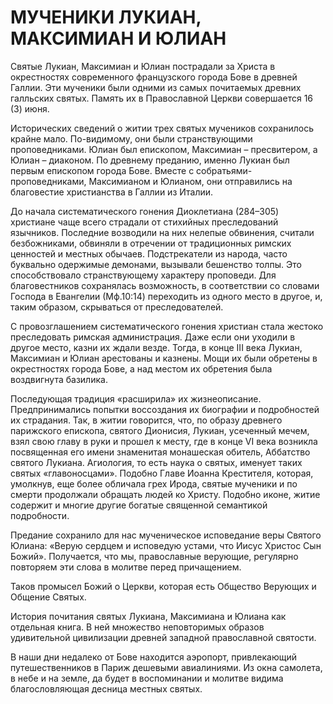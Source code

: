 # МУЧЕНИКИ ЛУКИАН, МАКСИМИАН И ЮЛИАН

Святые Лукиан, Максимиан и Юлиан пострадали за Христа в окрестностях современного французского города Бове в древней Галлии. Эти мученики были одними из самых почитаемых древних галльских святых. Память их в Православной Церкви совершается 16 (3) июня.

Исторических сведений о житии трех святых мучеников сохранилось крайне мало. По-видимому, они были странствующими проповедниками. Юлиан был епископом, Максимиан – пресвитером, а Юлиан – диаконом. По древнему преданию, именно Лукиан был первым епископом города Бове. Вместе с собратьями-проповедниками, Максимианом и Юлианом, они отправились на благовестие христианства в Галлии из Италии.

До начала систематического гонения Диоклетиана (284–305) христиане чаще всего страдали от стихийных преследований язычников. Последние возводили на них нелепые обвинения, считали безбожниками, обвиняли в отречении от традиционных римских ценностей и местных обычаев. Подстрекатели из народа, часто буквально одержимые демонами, вызывали бешенство толпы. Это способствовало странствующему характеру проповеди. Для благовестников сохранялась возможность, в соответствии со словами Господа в Евангелии (Мф.10:14) переходить из одного место в другое, и, таким образом, скрываться от преследователей.

С провозглашением систематического гонения христиан стала жестоко преследовать римская администрация. Даже если они уходили в другое место, казни их ждали везде. Тогда, в конце III века Лукиан, Максимиан и Юлиан арестованы и казнены. Мощи их были обретены в окрестностях города Бове, а над местом их обретения была воздвигнута базилика.

Последующая традиция «расширила» их жизнеописание. Предпринимались попытки воссоздания их биографии и подробностей их страдания. Так, в житии говорится, что, по образу древнего парижского епископа, святого Дионисия, Лукиан, усеченный мечем, взял свою главу в руки и прошел к месту, где в конце VI века возникла посвященная его имени знаменитая монашеская обитель, Аббатство святого Лукиана. Агиология, то есть наука о святых, именует таких святых «главоносцами». Подобно Главе Иоанна Крестителя, которая, умолкнув, еще более обличала грех Ирода, святые мученики и по смерти продолжали обращать людей ко Христу. Подобно иконе, житие содержит и многие другие богатые священной семантикой подробности.

Предание сохранило для нас мученическое исповедание веры Святого Юлиана: «Верую сердцем и исповедую устами, что Иисус Христос Сын Божий». Получается, что мы, православные верующие, регулярно повторяем эти слова в молитве перед причащением.

Таков промысел Божий о Церкви, которая есть Общество Верующих и Общение Святых.

История почитания святых Лукиана, Максимиана и Юлиана как отдельная книга. В ней множество неповторимых образов удивительной цивилизации древней западной православной святости.

В наши дни недалеко от Бове находится аэропорт, привлекающий путешественников в Париж дешевыми авиалиниями. Из окна самолета, в небе и на земле, да будет в воспоминании и молитве видима благословляющая десница местных святых.
